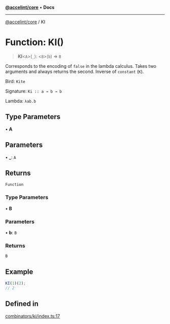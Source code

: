 [**@accelint/core**](../README.md) • **Docs**

***

[@accelint/core](../README.md) / KI

# Function: KI()

> **KI**\<`A`\>(`_`): \<`B`\>(`b`) => `B`

Corresponds to the encoding of `false` in the lambda calculus.
Takes two arguments and always returns the second.
Inverse of `constant` (`K`).

Bird: `Kite`

Signature: `Ki :: a → b → b`

Lambda: `λab.b`

## Type Parameters

• **A**

## Parameters

• **\_**: `A`

## Returns

`Function`

### Type Parameters

• **B**

### Parameters

• **b**: `B`

### Returns

`B`

## Example

```ts
KI(1)(2);
// 2
```

## Defined in

[combinators/ki/index.ts:17](https://github.com/gohypergiant/standard-toolkit/blob/424b88fd48a5bcc02ed99ee27fd64cd73349aa30/packages/core/src/combinators/ki/index.ts#L17)

